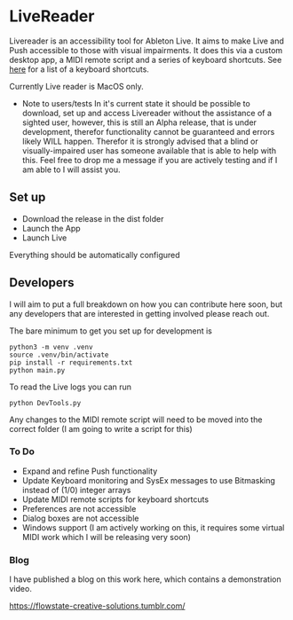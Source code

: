 # LiveReader


Livereader is an accessibility tool for Ableton Live. It aims to make Live and Push accessible to those with visual impairments. It does
this via a custom desktop app, a MIDI remote script and a series of keyboard shortcuts. See [here](docs/shortcuts.md) for a list of a keyboard shortcuts.

Currently Live reader is MacOS only.

* Note to users/tests
In it's current state it should be possible to download, set up and access Livereader without the assistance of a sighted user, however, this is still an Alpha release, 
that is under development, therefor functionality cannot be guaranteed and errors likely WILL happen. Therefor it is strongly advised that a blind or visually-impaired user has someone available that is able to help with this.
Feel free to drop me a message if you are actively testing and if I am able to I will assist you.

## Set up

- Download the release in the dist folder
- Launch the App
- Launch Live

Everything should be automatically configured

## Developers

I will aim to put a full breakdown on how you can contribute here soon, but any developers that are interested in getting involved please reach out.

The bare minimum to get you set up for development is

```
python3 -m venv .venv
source .venv/bin/activate
pip install -r requirements.txt
python main.py
```

To read the Live logs you can run
```
python DevTools.py
```

Any changes to the MIDI remote script will need to be moved into the correct folder (I am going to write a script for this)

### To Do

- Expand and refine Push functionality
- Update Keyboard monitoring and SysEx messages to use Bitmasking instead of (1/0) integer arrays
- Update MIDI remote scripts for keyboard shortcuts
- Preferences are not accessible
- Dialog boxes are not accessible
- Windows support (I am actively working on this, it requires some virtual MIDI work which I will be releasing very soon)

### Blog

I have published a blog on this work here, which contains a demonstration video.

https://flowstate-creative-solutions.tumblr.com/

